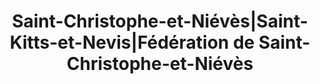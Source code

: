 ---
title: Saint-Christophe-et-Niévès|Saint-Kitts-et-Nevis|Fédération de Saint-Christophe-et-Niévès
description: 'Pays : Saint-Christophe-et-Niévès|Saint-Kitts-et-Nevis|Fédération de Saint-Christophe-et-Niévès'
---